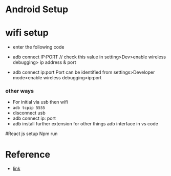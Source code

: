 # Android Setup
# wifi setup

- enter the following code
- adb connect IP:PORT 
// check this value in setting>Dev>enable wireless debugging> ip address & port

- adb connect ip:port 
Port can be identified from settings>Developer mode>enable wireless debugging>ip:port

### other ways
- For initial via usb then wifi
- `adb tcpip 5555`
- disconnect usb
- adb connect ip: port
- adb install further extension for other things adb interface in vs code

#React js setup
Npm run 



# Reference
- [link](https://itnext.io/connect-your-device-over-wifi-instead-of-usb-cable-in-vs-visual-studio-to-debug-your-flutter-app-24496f596e9)

